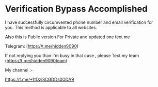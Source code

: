 # Verification Bypass Accomplished
I have successfully circumvented phone number and email verification for you. This method is applicable to all websites.

Also this is Public version For Private and updated one text me 
  
Telegram: (https://t.me/hidden9090)  

If not replying you than I'm busy in that case , please Text my team (https://t.me/hidden9090team)

My channel :-

https://t.me/+1tDzjSCGDDs0ODA9
 
